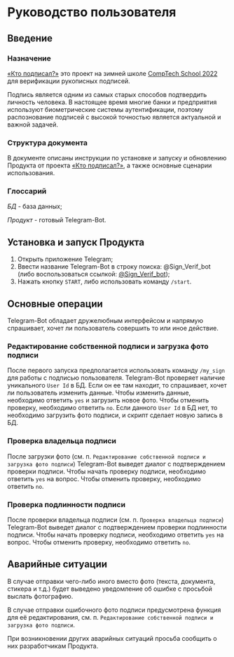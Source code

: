 # Руководство пользователя

## Введение

### Назначение

[«Кто подписал?»](https://github.com/comptech-winter-school/who-signed/tree/main) это проект на зимней школе [CompTech School 2022](https://comptechschool.com/) для верификации рукописных подписей. 

Подпись является одним из самых старых способов подтвердить личность человека. В настоящее время многие банки и предприятия используют биометрические системы аутентификации, поэтому распознование подписей с высокой точностью является актуальной и важной задачей. 

### Структура документа

В документе описаны инструкции по установке и запуску и обновлению Продукта от проекта [«Кто подписал?»](https://github.com/comptech-winter-school/who-signed/tree/main), а также основные сценарии использования.

### Глоссарий

*БД* - база данных;

*Продукт* - готовый Telegram-Bot.

## Установка и запуск Продукта

1. Открыть приложение Telegram;
2. Ввести название Telegram-Bot в строку поиска: @Sign_Verif_bot (либо воспользоваться ссылкой: [@Sign_Verif_bot](t.me/Sign_Verif_bot));
3. Нажать кнопку `START`, либо использовать команду `/start`.

## Основные операции

Telegram-Bot обладает дружелюбным интерфейсом и напрямую спрашивает, хочет ли пользователь совершить то или иное действие. 

### Редактирование собственной подписи и загрузка фото подписи

После первого запуска предполагается использовать команду `/my_sign` для работы с подписью пользователя. 
Telegram-Bot проверяет наличие уникального `User Id` в БД. 
Если он ее там находит, то спрашивает, хочет ли пользователь изменить данные. Чтобы изменить данные, необходимо ответить `yes` и загрузить новое фото. Чтобы отменить проверку, необходимо ответить `no`.
Если данного `User Id` в БД нет, то необходимо загрузить фото подписи, и скрипт сделает новую запись в БД. 

### Проверка владельца подписи

После загрузки фото (см. п. `Редактирование собственной подписи и загрузка фото подписи`) Telegram-Bot выведет диалог с подтверждением проверки подписи. Чтобы начать проверку подписи, необходимо ответить `yes` на вопрос. Чтобы отменить проверку, необходимо ответить `no`.

### Проверка подлинности подписи

После проверки владельца подписи (см. п. `Проверка владельца подписи`) Telegram-Bot выведет диалог с подтверждением проверки подлинности подписи. Чтобы начать проверку подписи, необходимо ответить `yes` на вопрос. Чтобы отменить проверку, необходимо ответить `no`.

## Аварийные ситуации

В случае отправки чего-либо иного вместо фото (текста, документа, стикера и т.д.) будет выведено уведомление об ошибке с просьбой выслать фотографию. 

В случае отправки ошибочного фото подписи предусмотрена функция для её редактирования, см. п. `Редактирование собственной подписи и загрузка фото подписи`. 

При возникновении других аварийных ситуаций просьба сообщить о них разработчикам Продукта.
